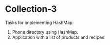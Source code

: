 # Collection-3
Tasks for implementing HashMap:
1. Phone directory using HashMap.
2. Application with a list of products and recipes.
